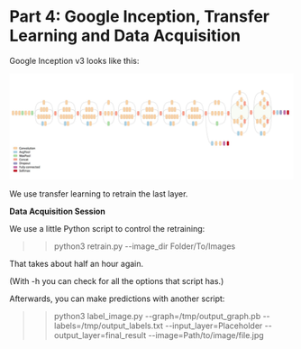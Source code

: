Part 4: Google Inception, Transfer Learning and Data Acquisition
=====

Google Inception v3 looks like this:

![Inception](inception.png)

We use transfer learning to retrain the last layer.

**Data Acquisition Session**

We use a little Python script to control the retraining:

>> python3 retrain.py --image_dir Folder/To/Images

That takes about half an hour again.

(With -h you can check for all the options that script has.)

Afterwards, you can make predictions with another script:

>> python3 label_image.py --graph=/tmp/output_graph.pb --labels=/tmp/output_labels.txt --input_layer=Placeholder --output_layer=final_result --image=Path/to/image/file.jpg